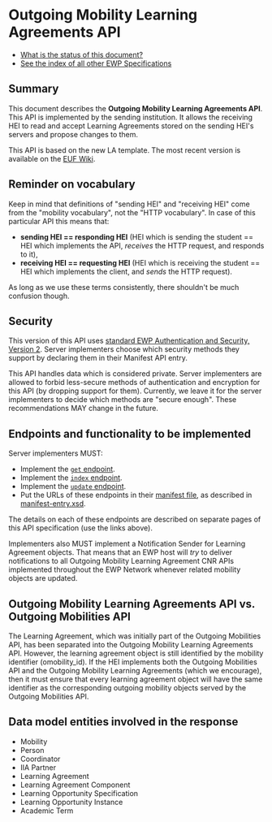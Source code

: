 Outgoing Mobility Learning Agreements API
=========================================

* [What is the status of this document?][statuses]
* [See the index of all other EWP Specifications][develhub]


Summary
-------

This document describes the **Outgoing Mobility Learning Agreements API**.
This API is implemented by the sending institution. It allows the receiving HEI
to read and accept Learning Agreements stored on the sending HEI's servers
and propose changes to them.

This API is based on the new LA template. The most recent version is available
on the [EUF Wiki][new-la-template].


Reminder on vocabulary
----------------------

Keep in mind that definitions of "sending HEI" and "receiving HEI" come from
the "mobility vocabulary", not the "HTTP vocabulary". In case of this
particular API this means that:

* **sending HEI == responding HEI** (HEI which is sending the student == HEI
  which implements the API, *receives* the HTTP request, and responds to it),
* **receiving HEI == requesting HEI** (HEI which is receiving the student ==
  HEI which implements the client, and *sends* the HTTP request).

As long as we use these terms consistently, there shouldn't be much confusion
though.


Security
--------

This version of this API uses [standard EWP Authentication and Security, Version 2][sec-v2].
Server implementers choose which security methods they
support by declaring them in their Manifest API entry.

This API handles data which is considered private. Server implementers are
allowed to forbid less-secure methods of authentication and encryption for this
API (by dropping support for them). Currently, we leave it for the server
implementers to decide which methods are "secure enough". These recommendations
MAY change in the future.


Endpoints and functionality to be implemented
---------------------------------------------

Server implementers MUST:

 * Implement the [`get` endpoint](endpoints/get.md).
 * Implement the [`index` endpoint](endpoints/index.md).
 * Implement the [`update` endpoint](endpoints/update.md).
 * Put the URLs of these endpoints in their [manifest file][discovery-api], as
   described in [manifest-entry.xsd](manifest-entry.xsd).

The details on each of these endpoints are described on separate pages of this
API specification (use the links above).

Implementers also MUST implement a Notification Sender for Learning Agreement objects.
That means that an EWP host will *try* to deliver notifications to all Outgoing Mobility Learning Agreement CNR APIs
implemented throughout the EWP Network whenever related mobility objects are updated.

Outgoing Mobility Learning Agreements API vs. Outgoing Mobilities API
---------------------------------------------------------------------

The Learning Agreement, which was initially part of the Outgoing Mobilities API,
has been separated into the Outgoing Mobility Learning Agreements API.
However, the learning agreement object is still identified by the mobility identifier (omobility_id).
If the HEI implements both the Outgoing Mobilities API and the Outgoing Mobility Learning Agreements
(which we encourage), then it must ensure that every learning agreement object will have
the same identifier as the corresponding outgoing mobility objects served by the Outgoing Mobilities API.


Data model entities involved in the response
--------------------------------------------

 * Mobility
 * Person
 * Coordinator
 * IIA Partner
 * Learning Agreement
 * Learning Agreement Component
 * Learning Opportunity Specification
 * Learning Opportunity Instance
 * Academic Term


[develhub]: http://developers.erasmuswithoutpaper.eu/
[statuses]: https://github.com/erasmus-without-paper/ewp-specs-management#statuses
[discovery-api]: https://github.com/erasmus-without-paper/ewp-specs-api-discovery
[sec-v2]: https://github.com/erasmus-without-paper/ewp-specs-sec-intro/tree/stable-v2
[new-la-template]: https://wiki.uni-foundation.eu/display/EWP/New+LA+template

